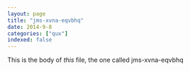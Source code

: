 ```yaml
---
layout: page
title: "jms-xvna-eqvbhq"
date: 2014-9-8
categories: ["qux"]
indexed: false
---
```

This is the body of _this_ file, the one called jms-xvna-eqvbhq
